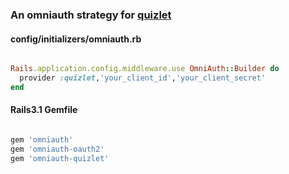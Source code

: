### An omniauth strategy for [quizlet](www.quizlet.com)
#### config/initializers/omniauth.rb
``` ruby

Rails.application.config.middleware.use OmniAuth::Builder do
  provider :quizlet,'your_client_id','your_client_secret'
end

```

#### Rails3.1 Gemfile
``` ruby

gem 'omniauth'
gem 'omniauth-oauth2'
gem 'omniauth-quizlet'

```
